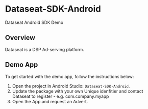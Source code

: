 # Dataseat-SDK-Android
Dataseat Android SDK Demo

## Overview
Dataseat is a DSP Ad-serving platform.

## Demo App
To get started with the demo app, follow the instructions below:

1. Open the project in Android Studio: `Dataseat-SDK-Android`.
2. Update the package with your own Unique idenfitier and contact Dataseat to register - e.g. com.company.myapp
3. Open the App and request an Advert.

